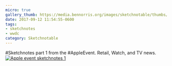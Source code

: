 ```yaml
---
micro: true
gallery_thumb: https://media.bennorris.org/images/sketchnotable/thumbs/apple-event-2017-sketchnote-01.jpg
date: 2017-09-12 11:54:55-0600
tags:
- sketchnotes
- wwdc
category: Sketchnotable
---
```


#Sketchnotes part 1 from the #AppleEvent. Retail, Watch, and TV news. [![Apple event sketchnotes 1](https://media.bennorris.org/images/sketchnotable/apple-event-2017/apple-event-2017-sketchnote-01.jpg)](https://media.bennorris.org/images/sketchnotable/apple-event-2017/apple-event-2017-sketchnote-01.jpg)